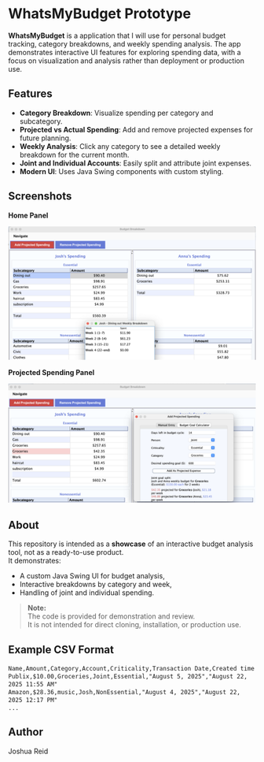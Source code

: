 # WhatsMyBudget Prototype

**WhatsMyBudget** is a application that I will use for personal budget tracking, category breakdowns, and weekly spending analysis. The app demonstrates interactive UI features for exploring spending data, with a focus on visualization and analysis rather than deployment or production use.

## Features

- **Category Breakdown**: Visualize spending per category and subcategory.
- **Projected vs Actual Spending**: Add and remove projected expenses for future planning.
- **Weekly Analysis**: Click any category to see a detailed weekly breakdown for the current month.
- **Joint and Individual Accounts**: Easily split and attribute joint expenses.
- **Modern UI**: Uses Java Swing components with custom styling.

## Screenshots

**Home Panel**

![Home panel](https://github.com/joshuarreid/whatsMyBudget/blob/main/Home.png)

**Projected Spending Panel**

![Projected panel](https://github.com/joshuarreid/whatsMyBudget/blob/main/Projected.png)

## About

This repository is intended as a **showcase** of an interactive budget analysis tool, not as a ready-to-use product.  
It demonstrates:
- A custom Java Swing UI for budget analysis,
- Interactive breakdowns by category and week,
- Handling of joint and individual spending.

> **Note:**  
> The code is provided for demonstration and review.  
> It is not intended for direct cloning, installation, or production use.

## Example CSV Format

```
Name,Amount,Category,Account,Criticality,Transaction Date,Created time
Publix,$10.00,Groceries,Joint,Essential,"August 5, 2025","August 22, 2025 11:55 AM"
Amazon,$28.36,music,Josh,NonEssential,"August 4, 2025","August 22, 2025 12:17 PM"
...
```

## Author

Joshua Reid  
